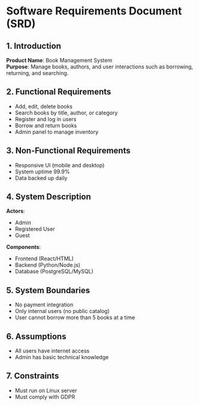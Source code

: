 # Software Requirements Document (SRD)

## 1. Introduction
**Product Name**: Book Management System  
**Purpose**: Manage books, authors, and user interactions such as borrowing, returning, and searching.

## 2. Functional Requirements
- Add, edit, delete books
- Search books by title, author, or category
- Register and log in users
- Borrow and return books
- Admin panel to manage inventory

## 3. Non-Functional Requirements
- Responsive UI (mobile and desktop)
- System uptime 99.9%
- Data backed up daily

## 4. System Description
**Actors**: 
- Admin
- Registered User
- Guest

**Components**:
- Frontend (React/HTML)
- Backend (Python/Node.js)
- Database (PostgreSQL/MySQL)

## 5. System Boundaries
- No payment integration
- Only internal users (no public catalog)
- User cannot borrow more than 5 books at a time

## 6. Assumptions
- All users have internet access
- Admin has basic technical knowledge

## 7. Constraints
- Must run on Linux server
- Must comply with GDPR
